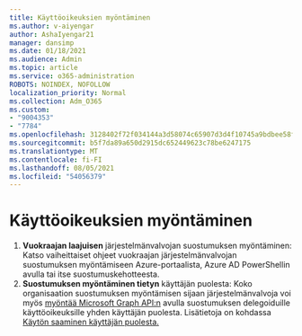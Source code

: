 ```yaml
---
title: Käyttöoikeuksien myöntäminen
ms.author: v-aiyengar
author: AshaIyengar21
manager: dansimp
ms.date: 01/18/2021
ms.audience: Admin
ms.topic: article
ms.service: o365-administration
ROBOTS: NOINDEX, NOFOLLOW
localization_priority: Normal
ms.collection: Adm_O365
ms.custom:
- "9004353"
- "7784"
ms.openlocfilehash: 3128402f72f034144a3d58074c65907d3d4f10745a9bdbee58fec14b09f419ea
ms.sourcegitcommit: b5f7da89a650d2915dc652449623c78be6247175
ms.translationtype: MT
ms.contentlocale: fi-FI
ms.lasthandoff: 08/05/2021
ms.locfileid: "54056379"
---
```

# <a name="grant-permissions"></a>Käyttöoikeuksien myöntäminen

1. **Vuokraajan laajuisen** järjestelmänvalvojan [](https://docs.microsoft.com/azure/active-directory/manage-apps/grant-admin-consent) suostumuksen myöntäminen: Katso vaiheittaiset ohjeet vuokraajan järjestelmänvalvojan suostumuksen myöntämiseen Azure-portaalista, Azure AD PowerShellin avulla tai itse suostumuskehotteesta.
1. **Suostumuksen myöntäminen tietyn** käyttäjän puolesta: Koko organisaation suostumuksen myöntämisen sijaan järjestelmänvalvoja voi myös [myöntää Microsoft Graph API:n](https://docs.microsoft.com/graph/use-the-api) avulla suostumuksen delegoiduille käyttöoikeuksille yhden käyttäjän puolesta. Lisätietoja on kohdassa [Käytön saaminen käyttäjän puolesta.](https://docs.microsoft.com/graph/auth-v2-user)